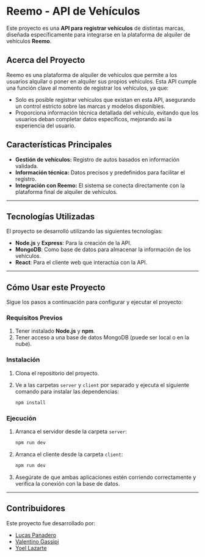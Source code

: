 # Reemo - API de Vehículos

Este proyecto es una **API para registrar vehículos** de distintas marcas, diseñada específicamente para integrarse en la plataforma de alquiler de vehículos **Reemo**. 

## Acerca del Proyecto

Reemo es una plataforma de alquiler de vehículos que permite a los usuarios alquilar o poner en alquiler sus propios vehículos. Esta API cumple una función clave al momento de registrar los vehículos, ya que:

- Solo es posible registrar vehículos que existan en esta API, asegurando un control estricto sobre las marcas y modelos disponibles.
- Proporciona información técnica detallada del vehículo, evitando que los usuarios deban completar datos específicos, mejorando así la experiencia del usuario.

## Características Principales

- **Gestión de vehículos:** Registro de autos basados en información validada.
- **Información técnica:** Datos precisos y predefinidos para facilitar el registro.
- **Integración con Reemo:** El sistema se conecta directamente con la plataforma final de alquiler de vehículos.

---

## Tecnologías Utilizadas

El proyecto se desarrolló utilizando las siguientes tecnologías:

- **Node.js** y **Express**: Para la creación de la API.
- **MongoDB**: Como base de datos para almacenar la información de los vehículos.
- **React**: Para el cliente web que interactúa con la API.

---

## Cómo Usar este Proyecto

Sigue los pasos a continuación para configurar y ejecutar el proyecto:

### Requisitos Previos

1. Tener instalado **Node.js** y **npm**.
2. Tener acceso a una base de datos MongoDB (puede ser local o en la nube).

### Instalación

1. Clona el repositorio del proyecto.
2. Ve a las carpetas `server` y `client` por separado y ejecuta el siguiente comando para instalar las dependencias:

   ```bash
   npm install
### Ejecución

1. Arranca el servidor desde la carpeta `server`:

   ```bash
   npm run dev
   
2. Arranca el cliente desde la carpeta `client`:

   ```bash
   npm run dev

3. Asegúrate de que ambas aplicaciones estén corriendo correctamente y verifica la conexión con la base de datos.

---

## Contribuidores
Este proyecto fue desarrollado por:

- [Lucas Panadero](https://github.com/panadxro)
- [Valentino Gassipi](https://github.com/GasipiValentino)
- [Yoel Lazarte](https://github.com/YoelLazarte)

